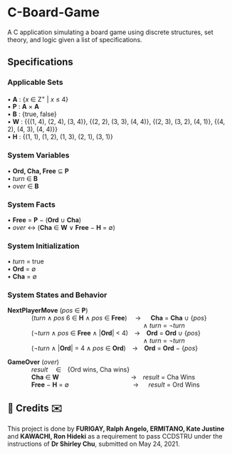 # C-Board-Game
A C application simulating a board game using discrete structures, set theory, and logic given a list of specifications.

## Specifications
### Applicable Sets
• **A** : {*x* ∈ Z<sup>+</sup> | *x* ≤ 4}</br>
• **P** : **A** × **A**</br>
• **B** : {true, false}</br>
• **W** : {{(1, 4), (2, 4), (3, 4)}, {(2, 2), (3, 3), (4, 4)}, {(2, 3), (3, 2), (4, 1)}, {(4, 2), (4, 3), (4, 4)}}</br>
• **H** : {(1, 1), (1, 2), (1, 3), (2, 1), (3, 1)}</br>

### System Variables
• **Ord, Cha, Free** ⊆ **P**</br>
• *turn* ∈ **B**</br>
• *over* ∈ **B**</br>

### System Facts
• **Free** = **P** − (**Ord** ∪ **Cha**)</br>
• *over* ↔ (**Cha** ∈ **W** ∨ **Free** − **H** = ∅)</br>

### System Initialization
• *turn* = true</br>
• **Ord** = ∅</br>
• **Cha** = ∅</br>

### System States and Behavior
**NextPlayerMove** (*pos* ∈ **P**)</br>
  &emsp; &emsp; &emsp; (*turn* ∧ *pos* 6 ∈ **H** ∧ *pos* ∈ **Free**)&emsp; → &emsp; **Cha** = **Cha** ∪ {*pos*}</br>
  &emsp; &emsp; &emsp; &emsp; &emsp; &emsp; &emsp; &emsp; &emsp; &emsp; &emsp; &emsp; &emsp; &emsp; &emsp; &emsp; &emsp; ∧ *turn* = ¬*turn*</br>
  &emsp; &emsp; &emsp; (¬*turn* ∧ *pos* ∈ **Free** ∧ |**Ord**| < 4)&emsp;→&emsp;**Ord** = **Ord** ∪ {*pos*}</br>
  &emsp; &emsp; &emsp; &emsp; &emsp; &emsp; &emsp; &emsp; &emsp; &emsp; &emsp; &emsp; &emsp; &emsp; &emsp; &emsp; &emsp;  ∧ *turn* = ¬*turn*</br>
  &emsp; &emsp; &emsp; (¬*turn* ∧ |**Ord**| = 4 ∧ *pos* ∈ **Ord**)&emsp;→&emsp;**Ord** = **Ord** − {*pos*}</br>
  
**GameOver** (*over*)</br>
&emsp; &emsp; &emsp; *result* &emsp;∈&emsp;{Ord wins, Cha wins}</br>
&emsp; &emsp; &emsp; **Cha** ∈ **W** &emsp; &emsp; &emsp; &emsp; &emsp; &emsp; &emsp; &emsp;&emsp;   →&emsp;*result* = Cha Wins</br>
&emsp; &emsp; &emsp; **Free** − **H** = ∅&emsp; &emsp; &emsp; &emsp; &emsp; &emsp; &emsp; &emsp; → &emsp; *result* = Ord Wins</br>

<h2>💌 Credits ✉️</h2>
This project is done by <b>FURIGAY, Ralph Angelo, ERMITANO, Kate Justine</b> and <b>KAWACHI, Ron Hideki</b> as a requirement to pass CCDSTRU under the instructions of <b>Dr Shirley Chu</b>, submitted on May 24, 2021.
